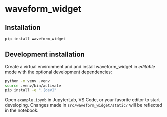 # waveform_widget

## Installation

```sh
pip install waveform_widget
```

## Development installation

Create a virtual environment and and install waveform_widget in *editable* mode with the
optional development dependencies:

```sh
python -m venv .venv
source .venv/bin/activate
pip install -e ".[dev]"
```

Open `example.ipynb` in JupyterLab, VS Code, or your favorite editor
to start developing. Changes made in `src/waveform_widget/static/` will be reflected
in the notebook.
